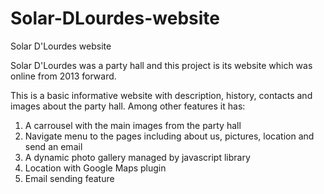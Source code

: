 # Solar-DLourdes-website
Solar D'Lourdes website

Solar D'Lourdes was a party hall and this project is its website which was online from 2013 forward.

This is a basic informative website with description, history, contacts and images about the party hall. Among other features it has:
1. A carrousel with the main images from the party hall
2. Navigate menu to the pages including about us, pictures, location and send an email
3. A dynamic photo gallery managed by javascript library
4. Location with Google Maps plugin
5. Email sending feature
